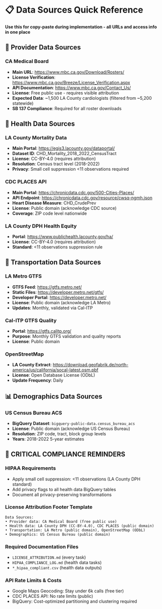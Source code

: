# 📋 Data Sources Quick Reference

**Use this for copy-paste during implementation - all URLs and access info in one place**

## 🏥 Provider Data Sources

### CA Medical Board
- **Main URL**: https://www.mbc.ca.gov/Download/Rosters/
- **License Verification**: https://www.mbc.ca.gov/Breeze/License_Verification.aspx
- **API Documentation**: https://www.mbc.ca.gov/Contact_Us/
- **License**: Free public use - requires visible attribution
- **Expected Data**: ~1,500 LA County cardiologists (filtered from ~5,200 statewide)
- **SB 137 Compliance**: Required for all roster downloads

## 🏥 Health Data Sources

### LA County Mortality Data
- **Main Portal**: https://egis3.lacounty.gov/dataportal/
- **Dataset ID**: CHD_Mortality_2018_2022_CensusTract
- **License**: CC-BY-4.0 (requires attribution)
- **Resolution**: Census tract level (2018-2022)
- **Privacy**: Small cell suppression <11 observations required

### CDC PLACES API
- **Main Portal**: https://chronicdata.cdc.gov/500-Cities-Places/
- **API Endpoint**: https://chronicdata.cdc.gov/resource/cwsq-ngmh.json
- **Heart Disease Measure**: CHD_CrudePrev
- **License**: Public domain (acknowledge CDC source)
- **Coverage**: ZIP code level nationwide

### LA County DPH Health Equity
- **Portal**: https://www.publichealth.lacounty.gov/ha/
- **License**: CC-BY-4.0 (requires attribution)
- **Standard**: <11 observations suppression rule

## 🚌 Transportation Data Sources

### LA Metro GTFS
- **GTFS Feed**: https://gtfs.metro.net/
- **Static Files**: https://developer.metro.net/gtfs/
- **Developer Portal**: https://developer.metro.net/
- **License**: Public domain (acknowledge LA Metro)
- **Updates**: Monthly, validated via Cal-ITP

### Cal-ITP GTFS Quality
- **Portal**: https://gtfs.calitp.org/
- **Purpose**: Monthly GTFS validation and quality reports
- **License**: Public domain

### OpenStreetMap
- **LA County Extract**: https://download.geofabrik.de/north-america/us/california/socal-latest.osm.pbf
- **License**: Open Database License (ODbL)
- **Update Frequency**: Daily

## 📊 Demographics Data Sources

### US Census Bureau ACS
- **BigQuery Dataset**: `bigquery-public-data.census_bureau_acs`
- **License**: Public domain (acknowledge US Census Bureau)
- **Resolution**: ZIP code, tract, block group levels
- **Years**: 2018-2022 5-year estimates

## 🚨 CRITICAL COMPLIANCE REMINDERS

### HIPAA Requirements
- Apply small cell suppression: <11 observations (LA County DPH standard)
- Add privacy flags to all health data BigQuery tables
- Document all privacy-preserving transformations

### License Attribution Footer Template
```
Data Sources: 
• Provider data: CA Medical Board (free public use)
• Health data: LA County DPH (CC-BY-4.0), CDC PLACES (public domain)
• Transportation: LA Metro (public domain), OpenStreetMap (ODbL)
• Demographics: US Census Bureau (public domain)
```

### Required Documentation Files
- `LICENSE_ATTRIBUTION.md` (every task)
- `HIPAA_COMPLIANCE_LOG.md` (health data tasks)
- `*_hipaa_compliant.csv` (health data outputs)

### API Rate Limits & Costs
- Google Maps Geocoding: Stay under 6k calls (free tier)
- CDC PLACES API: No rate limits (public)
- BigQuery: Cost-optimized partitioning and clustering required 